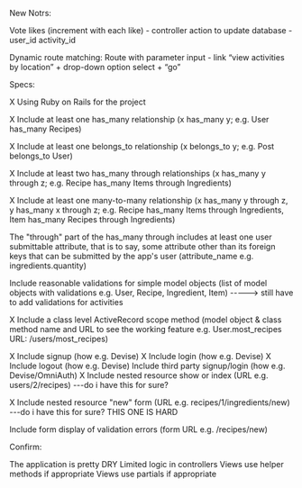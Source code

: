New Notrs:

Vote
likes (increment with each like) - controller action to update database - 
user_id
activity_id

Dynamic route matching:
Route with parameter input - link “view activities by location” + drop-down option select + “go”



Specs:

 X Using Ruby on Rails for the project

 X Include at least one has_many relationship (x has_many y; e.g. User has_many Recipes)

 X Include at least one belongs_to relationship (x belongs_to y; e.g. Post belongs_to User)

 X Include at least two has_many through relationships (x has_many y through z; e.g. Recipe has_many Items through Ingredients)

 X Include at least one many-to-many relationship (x has_many y through z, y has_many x through z; e.g. Recipe has_many Items through Ingredients, Item has_many Recipes through Ingredients)

 The "through" part of the has_many through includes at least one user submittable attribute, that is to say, some attribute other than its foreign keys that can be submitted by the app's user (attribute_name e.g. ingredients.quantity)

 Include reasonable validations for simple model objects (list of model objects with validations e.g. User, Recipe, Ingredient, Item)
 -----> still have to add validations for activities

 X Include a class level ActiveRecord scope method (model object & class method name and URL to see the working feature e.g. User.most_recipes URL: /users/most_recipes)

 X Include signup (how e.g. Devise)
 X Include login (how e.g. Devise)
 X Include logout (how e.g. Devise)
 Include third party signup/login (how e.g. Devise/OmniAuth)
 X Include nested resource show or index (URL e.g. users/2/recipes)
            ---do i have this for sure?

 X Include nested resource "new" form (URL e.g. recipes/1/ingredients/new)
            ---do i have this for sure? THIS ONE IS HARD

Include form display of validation errors (form URL e.g. /recipes/new)

Confirm:

 The application is pretty DRY
 Limited logic in controllers
 Views use helper methods if appropriate
 Views use partials if appropriate